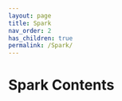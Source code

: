 ```yaml
---
layout: page
title: Spark
nav_order: 2
has_children: true
permalink: /Spark/
---
```

# Spark Contents
